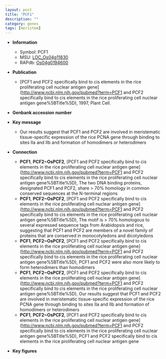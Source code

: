 ```yaml
---
layout: post
title: "PCF1"
description: ""
category: genes
tags: [meristem]
---
```


* **Information**  
    + Symbol: PCF1  
    + MSU: [LOC_Os04g11830](http://rice.plantbiology.msu.edu/cgi-bin/ORF_infopage.cgi?orf=LOC_Os04g11830)  
    + RAPdb: [Os04g0194600](http://rapdb.dna.affrc.go.jp/viewer/gbrowse_details/irgsp1?name=Os04g0194600)  

* **Publication**  
    + [PCF1 and PCF2 specifically bind to cis elements in the rice proliferating cell nuclear antigen gene](http://www.ncbi.nlm.nih.gov/pubmed?term=PCF1 and PCF2 specifically bind to cis elements in the rice proliferating cell nuclear antigen gene%5BTitle%5D), 1997, Plant Cell.

* **Genbank accession number**  

* **Key message**  
    + Our results suggest that PCF1 and PCF2 are involved in meristematic tissue-specific expression of the rice PCNA gene through binding to sites IIa and IIb and formation of homodimers or heterodimers

* **Connection**  
    + __PCF1__, __PCF2~OsPCF2__, [PCF1 and PCF2 specifically bind to cis elements in the rice proliferating cell nuclear antigen gene](http://www.ncbi.nlm.nih.gov/pubmed?term=PCF1 and PCF2 specifically bind to cis elements in the rice proliferating cell nuclear antigen gene%5BTitle%5D), The two DNA binding proteins, designated PCF1 and PCF2, share > 70% homology in common conserved sequences at the N-terminal regions
    + __PCF1__, __PCF2~OsPCF2__, [PCF1 and PCF2 specifically bind to cis elements in the rice proliferating cell nuclear antigen gene](http://www.ncbi.nlm.nih.gov/pubmed?term=PCF1 and PCF2 specifically bind to cis elements in the rice proliferating cell nuclear antigen gene%5BTitle%5D), The motif is > 70% homologous to several expressed sequence tags from Arabidopsis and rice, suggesting that PCF1 and PCF2 are members of a novel family of proteins that are conserved in monocotyledons and dicotyledons
    + __PCF1__, __PCF2~OsPCF2__, [PCF1 and PCF2 specifically bind to cis elements in the rice proliferating cell nuclear antigen gene](http://www.ncbi.nlm.nih.gov/pubmed?term=PCF1 and PCF2 specifically bind to cis elements in the rice proliferating cell nuclear antigen gene%5BTitle%5D), PCF1 and PCF2 were also more likely to form heterodimers than homodimers
    + __PCF1__, __PCF2~OsPCF2__, [PCF1 and PCF2 specifically bind to cis elements in the rice proliferating cell nuclear antigen gene](http://www.ncbi.nlm.nih.gov/pubmed?term=PCF1 and PCF2 specifically bind to cis elements in the rice proliferating cell nuclear antigen gene%5BTitle%5D), Our results suggest that PCF1 and PCF2 are involved in meristematic tissue-specific expression of the rice PCNA gene through binding to sites IIa and IIb and formation of homodimers or heterodimers
    + __PCF1__, __PCF2~OsPCF2__, [PCF1 and PCF2 specifically bind to cis elements in the rice proliferating cell nuclear antigen gene](http://www.ncbi.nlm.nih.gov/pubmed?term=PCF1 and PCF2 specifically bind to cis elements in the rice proliferating cell nuclear antigen gene%5BTitle%5D), PCF1 and PCF2 specifically bind to cis elements in the rice proliferating cell nuclear antigen gene

* **Key figures**  


